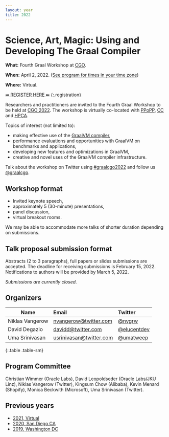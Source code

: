 ```yaml
---
layout: year
title: 2022
---
```


# Science, Art, Magic: Using and Developing The Graal Compiler

**What:** Fourth Graal Workshop at [CGO](https://www.cgo.org).

**When:** April 2, 2022. ([See program for times in your time zone](https://conf.researchr.org/program/cgo-2022/program-cgo-2022))

**Where:** Virtual.

<style>
  .registration {
    text-decoration: underline;
    font-size: 3vw;
    text-align: center;
  }
</style>

[&#x27A1; REGISTER HERE &#x2B05;](https://conf.researchr.org/attending/cgo-2022/registration)
{:.registration}

Researchers and practitioners are invited to the Fourth Graal Workshop to be held at [CGO 2022](https://conf.researchr.org/home/cgo-2022). The workshop is virtually co-located with [PPoPP](https://conf.researchr.org/home/PPoPP-2022), [CC](https://conf.researchr.org/home/CC-2022) and [HPCA](https://hpca-conf.org/2022/).

Topics of interest (not limited to):
- making effective use of the [GraalVM compiler](https://github.com/oracle/graal),
- performance evaluations and opportunities with GraalVM on benchmarks and applications,
- developing new features and optimizations in GraalVM,
- creative and novel uses of the GraalVM compiler infrastructure.

Talk about the workshop on Twitter using [#graalcgo2022](https://twitter.com/search?q=%23graalcgo2022) and follow us [@graalcgo](https://twitter.com/graalcgo).

## Workshop format
- Invited keynote speech,
- approximately 5 (30-minute) presentations,
- panel discussion,
- virtual breakout rooms.

We may be able to accommodate more talks of shorter duration depending on submissions.

## Talk proposal submission format
Abstracts (2 to 3 paragraphs), full papers or slides submissions are accepted. The deadline for receiving submissions is February 15, 2022. Notifications to authors will be provided by March 5, 2022.

*Submissions are currently closed.*

## Organizers

| Name            | Email                                                     | Twitter                                         |
| --------------- | :-------------------------------------------------------- | :---------------------------------------------- |
| Niklas Vangerow | [nvangerow@twitter.com](mailto:nvangerow@twitter.com)     | [@nvgrw](https://twitter.com/nvgrw)             |
| David Degazio   | [davidd@twitter.com](mailto:davidd@twitter.com)           | [@elucentdev](https://twitter.com/elucentdev)   |
| Uma Srinivasan  | [usrinivasan@twitter.com](mailto:usrinivasan@twitter.com) | [@umatweep](https://twitter.com/umatweep)       |
{:.table .table-sm}

## Program Committee

Christian Wimmer (Oracle Labs), David Leopoldseder (Oracle Labs/JKU Linz), Niklas Vangerow (Twitter),
Kingsum Chow (Alibaba), Kevin Menard (Shopify), Monica Beckwith (Microsoft), Uma Srinivasan (Twitter).

## Previous years

* [2021, Virtual](../2021/)
* [2020, San Diego CA](../2020/)
* [2019, Washington DC](../2019/)
